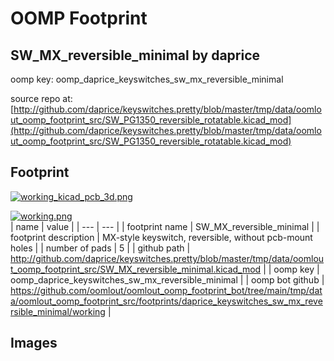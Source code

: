 # OOMP Footprint  
## SW_MX_reversible_minimal  by daprice  
  
oomp key: oomp_daprice_keyswitches_sw_mx_reversible_minimal  
  
source repo at: [http://github.com/daprice/keyswitches.pretty/blob/master/tmp/data/oomlout_oomp_footprint_src/SW_PG1350_reversible_rotatable.kicad_mod](http://github.com/daprice/keyswitches.pretty/blob/master/tmp/data/oomlout_oomp_footprint_src/SW_PG1350_reversible_rotatable.kicad_mod)  
## Footprint  
  
[![working_kicad_pcb_3d.png](working_kicad_pcb_3d_600.png)](working_kicad_pcb_3d.png)  
  
[![working.png](working_600.png)](working.png)  
| name | value | 
| --- | --- | 
| footprint name | SW_MX_reversible_minimal | 
| footprint description | MX-style keyswitch, reversible, without pcb-mount holes | 
| number of pads | 5 | 
| github path | http://github.com/daprice/keyswitches.pretty/blob/master/tmp/data/oomlout_oomp_footprint_src/SW_MX_reversible_minimal.kicad_mod | 
| oomp key | oomp_daprice_keyswitches_sw_mx_reversible_minimal | 
| oomp bot github | https://github.com/oomlout/oomlout_oomp_footprint_bot/tree/main/tmp/data/oomlout_oomp_footprint_src/footprints/daprice_keyswitches_sw_mx_reversible_minimal/working | 
## Images  
